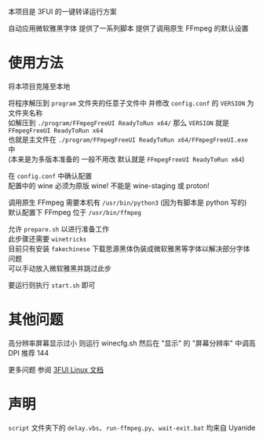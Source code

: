 本项目是 3FUI 的一键转译运行方案

自动应用微软雅黑字体 提供了一系列脚本 提供了调用原生 FFmpeg 的默认设置

# 使用方法

将本项目克隆至本地

将程序解压到 `program` 文件夹的任意子文件中 并修改 `config.conf` 的 `VERSION` 为文件夹名称 <br>
如解压到 `./program/FFmpegFreeUI ReadyToRun x64/` 那么 `VERSION` 就是 `FFmpegFreeUI ReadyToRun x64` <br>
也就是主文件在 `./program/FFmpegFreeUI ReadyToRun x64/FFmpegFreeUI.exe` 中 <br>
(本来是为多版本准备的 一般不用改 默认就是 `FFmpegFreeUI ReadyToRun x64`)

在 `config.conf` 中确认配置 <br>
配置中的 wine 必须为原版 wine! 不能是 wine-staging 或 proton!

调用原生 FFmpeg 需要本机有 `/usr/bin/python3` (因为有脚本是 python 写的) <br>
默认配置下 FFmpeg 位于 `/usr/bin/ffmpeg`

允许 `prepare.sh` 以进行准备工作 <br>
此步骤还需要 `winetricks` <br>
目前只有安装 `fakechinese` 下载思源黑体伪装成微软雅黑等字体以解决部分字体问题 <br>
可以手动放入微软雅黑并跳过此步

要运行则执行 `start.sh` 即可

# 其他问题

高分辨率屏幕显示过小 则运行 winecfg.sh 然后在 "显示" 的 "屏幕分辨率" 中调高 DPI 推荐 144

更多问题 参阅 [3FUI Linux 文档](https://github.com/Lake1059/FFmpegFreeUI/blob/main/doc/linux.md)

# 声明

`script` 文件夹下的 `delay.vbs`、`run-ffmpeg.py`、`wait-exit.bat` 均来自 Uyanide
